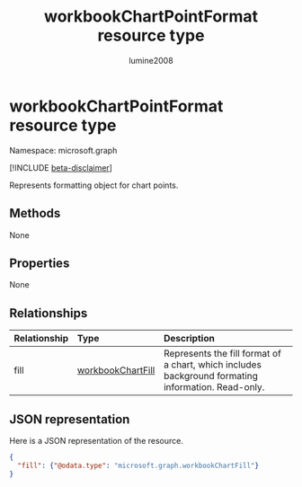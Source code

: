 ﻿---
title: "workbookChartPointFormat resource type"
description: "Represents formatting object for chart points."
author: "lumine2008"
localization_priority: Normal
ms.prod: "excel"
doc_type: resourcePageType
---

# workbookChartPointFormat resource type

Namespace: microsoft.graph

[!INCLUDE [beta-disclaimer](../../includes/beta-disclaimer.md)]

Represents formatting object for chart points.

## Methods

None

## Properties

None

## Relationships

| Relationship | Type                                      | Description                                                                                        |
| :----------- | :---------------------------------------- | :------------------------------------------------------------------------------------------------- |
| fill         | [workbookChartFill](workbookchartfill.md) | Represents the fill format of a chart, which includes background formating information. Read-only. |

## JSON representation

Here is a JSON representation of the resource.

<!--{
  "blockType": "resource",
  "optionalProperties": [
    "fill"
    ],
  "baseType": "microsoft.graph.entity",
  "@odata.type": "microsoft.graph.workbookChartPointFormat"
}-->

```json
{
  "fill": {"@odata.type": "microsoft.graph.workbookChartFill"}
}
```

<!-- uuid: 8fcb5dbc-d5aa-4681-8e31-b001d5168d79
2015-10-25 14:57:30 UTC -->

<!--
{
  "type": "#page.annotation",
  "description": "ChartPointFormat resource",
  "keywords": "",
  "section": "documentation",
  "tocPath": "",
  "suppressions": []
}
-->

